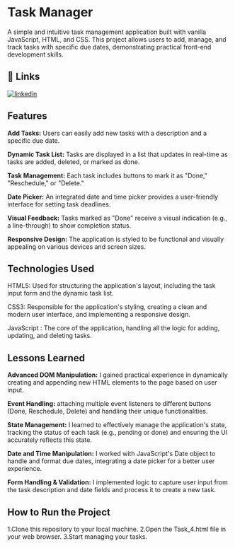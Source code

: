 # Task Manager

A simple and intuitive task management application built with vanilla JavaScript, HTML, and CSS. This project allows users to add, manage, and track tasks with specific due dates, demonstrating practical front-end development skills.


## 🔗 Links

[![linkedin](https://img.shields.io/badge/linkedin-0A66C2?style=for-the-badge&logo=linkedin&logoColor=white)](https://www.linkedin.com/in/sneha-kumari-36b2b8258)



## Features
**Add Tasks:** Users can easily add new tasks with a description and a specific due date.

**Dynamic Task List:** Tasks are displayed in a list that updates in real-time as tasks are added, deleted, or marked as done.

**Task Management:** Each task includes buttons to mark it as "Done," "Reschedule," or "Delete."

**Date Picker:** An integrated date and time picker provides a user-friendly interface for setting task deadlines.

**Visual Feedback:** Tasks marked as "Done" receive a visual indication (e.g., a line-through) to show completion status.

**Responsive Design:** The application is styled to be functional and visually appealing on various devices and screen sizes.


## Technologies Used

HTML5: Used for structuring the application's layout, including the task input form and the dynamic task list.

CSS3: Responsible for the application's styling, creating a clean and modern user interface, and implementing a responsive design.

JavaScript : The core of the application, handling all the logic for adding, updating, and deleting tasks.




## Lessons Learned

**Advanced DOM Manipulation:** I gained practical experience in dynamically creating and appending new HTML elements to the page based on user input.

**Event Handling:** attaching multiple event listeners to different buttons (Done, Reschedule, Delete) and handling their unique functionalities.

**State Management:** I learned to effectively manage the application's state, tracking the status of each task (e.g., pending or done) and ensuring the UI accurately reflects this state.

**Date and Time Manipulation:** I worked with JavaScript's Date object to handle and format due dates, integrating a date picker for a better user experience.

**Form Handling & Validation:** I implemented logic to capture user input from the task description and date fields and process it to create a new task.



## How to Run the Project

1.Clone this repository to your local machine.
2.Open the Task_4.html file in your web browser.
3.Start managing your tasks.

